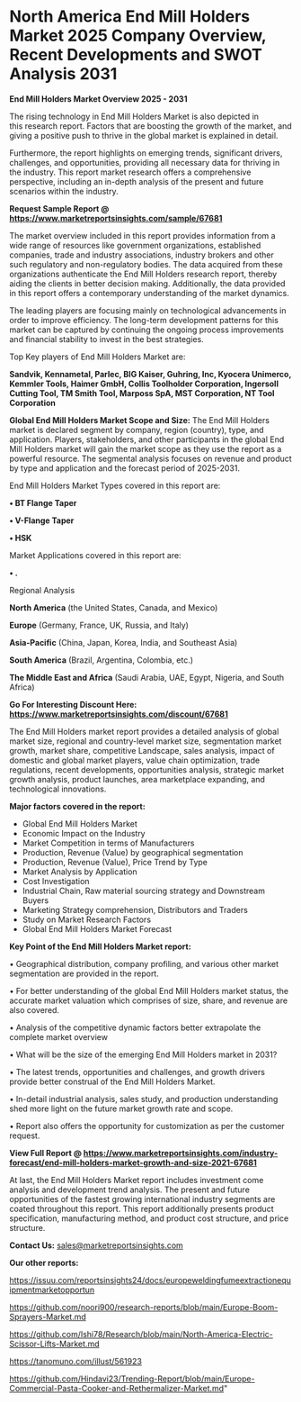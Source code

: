 # North America End Mill Holders Market 2025 Company Overview, Recent Developments and SWOT Analysis 2031

<Strong> End Mill Holders Market Overview 2025 - 2031</strong>

The rising technology in End Mill Holders Market is also depicted in this research report. Factors that are boosting the growth of the market, and giving a positive push to thrive in the global market is explained in detail.

Furthermore, the report highlights on emerging trends, significant drivers, challenges, and opportunities, providing all necessary data for thriving in the industry. This report market research offers a comprehensive perspective, including an in-depth analysis of the present and future scenarios within the industry.

<strong>Request Sample Report @ <a href=https://www.marketreportsinsights.com/sample/67681>https://www.marketreportsinsights.com/sample/67681</a></strong>

The market overview included in this report provides information from a wide range of resources like government organizations, established companies, trade and industry associations, industry brokers and other such regulatory and non-regulatory bodies. The data acquired from these organizations authenticate the End Mill Holders research report, thereby aiding the clients in better decision making. Additionally, the data provided in this report offers a contemporary understanding of the market dynamics.

The leading players are focusing mainly on technological advancements in order to improve efficiency. The long-term development patterns for this market can be captured by continuing the ongoing process improvements and financial stability to invest in the best strategies.

Top Key players of End Mill Holders Market are:

<strong>Sandvik, Kennametal, Parlec, BIG Kaiser, Guhring, Inc, Kyocera Unimerco, Kemmler Tools, Haimer GmbH, Collis Toolholder Corporation, Ingersoll Cutting Tool, TM Smith Tool, Marposs SpA, MST Corporation, NT Tool Corporation</strong>

<strong><b>Global End Mill Holders Market Scope and Size:</b></strong>
The End Mill Holders market is declared segment by company, region (country), type, and application. Players, stakeholders, and other participants in the global End Mill Holders market will gain the market scope as they use the report as a powerful resource. The segmental analysis focuses on revenue and product by type and application and the forecast period of 2025-2031.

End Mill Holders Market Types covered in this report are:

<strong>• BT Flange Taper

• V-Flange Taper

• HSK</strong>

Market Applications covered in this report are:

<strong>• .</strong> 

Regional Analysis

<strong>North America</strong> (the United States, Canada, and Mexico)

<strong>Europe</strong> (Germany, France, UK, Russia, and Italy)

<strong>Asia-Pacific</strong> (China, Japan, Korea, India, and Southeast Asia)

<strong>South America</strong> (Brazil, Argentina, Colombia, etc.)

<strong>The Middle East and Africa</strong> (Saudi Arabia, UAE, Egypt, Nigeria, and South Africa)

<strong>Go For Interesting Discount Here: <a href=https://www.marketreportsinsights.com/discount/67681>https://www.marketreportsinsights.com/discount/67681</a></strong>

The End Mill Holders market report provides a detailed analysis of global market size, regional and country-level market size, segmentation market growth, market share, competitive Landscape, sales analysis, impact of domestic and global market players, value chain optimization, trade regulations, recent developments, opportunities analysis, strategic market growth analysis, product launches, area marketplace expanding, and technological innovations.

<strong><b>Major factors covered in the report:</b></strong>
<ul>
  <li>Global End Mill Holders Market </li>
  <li>Economic Impact on the Industry</li>
  <li>Market Competition in terms of Manufacturers</li>
  <li>Production, Revenue (Value) by geographical segmentation</li>
  <li>Production, Revenue (Value), Price Trend by Type</li>
  <li>Market Analysis by Application</li>
  <li>Cost Investigation</li>
  <li>Industrial Chain, Raw material sourcing strategy and Downstream Buyers</li>
  <li>Marketing Strategy comprehension, Distributors and Traders</li>
  <li>Study on Market Research Factors</li>
  <li>Global End Mill Holders Market Forecast</li>
</ul>

<strong><b>Key Point of the End Mill Holders Market report:</b></strong>

• Geographical distribution, company profiling, and various other market segmentation are provided in the report.

• For better understanding of the global End Mill Holders market status, the accurate market valuation which comprises of size, share, and revenue are also covered.

• Analysis of the competitive dynamic factors better extrapolate the complete market overview

• What will be the size of the emerging End Mill Holders market in 2031?

• The latest trends, opportunities and challenges, and growth drivers provide better construal of the End Mill Holders Market.

• In-detail industrial analysis, sales study, and production understanding shed more light on the future market growth rate and scope.

• Report also offers the opportunity for customization as per the customer request.

<strong><b>View Full Report @ <a href=https://www.marketreportsinsights.com/industry-forecast/end-mill-holders-market-growth-and-size-2021-67681>https://www.marketreportsinsights.com/industry-forecast/end-mill-holders-market-growth-and-size-2021-67681</a></b></strong>


At last, the End Mill Holders Market report includes investment come analysis and development trend analysis. The present and future opportunities of the fastest growing international industry segments are coated throughout this report. This report additionally presents product specification, manufacturing method, and product cost structure, and price structure.

<strong>Contact Us:</strong>
sales@marketreportsinsights.com

<strong>Our other reports:</strong>

<a href=https://issuu.com/reportsinsights24/docs/europeweldingfumeextractionequipmentmarketopportun>https://issuu.com/reportsinsights24/docs/europeweldingfumeextractionequipmentmarketopportun</a>

<a href=https://github.com/noori900/research-reports/blob/main/Europe-Boom-Sprayers-Market.md>https://github.com/noori900/research-reports/blob/main/Europe-Boom-Sprayers-Market.md</a>

<a href=https://github.com/Ishi78/Research/blob/main/North-America-Electric-Scissor-Lifts-Market.md>https://github.com/Ishi78/Research/blob/main/North-America-Electric-Scissor-Lifts-Market.md</a>

<a href=https://tanomuno.com/illust/561923>https://tanomuno.com/illust/561923</a>

<a href=https://github.com/Hindavi23/Trending-Report/blob/main/Europe-Commercial-Pasta-Cooker-and-Rethermalizer-Market.md>https://github.com/Hindavi23/Trending-Report/blob/main/Europe-Commercial-Pasta-Cooker-and-Rethermalizer-Market.md</a>"
